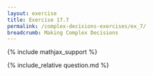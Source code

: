 ```yaml
---
layout: exercise
title: Exercise 17.7
permalink: /complex-decisions-exercises/ex_7/
breadcrumb: Making Complex Decisions
---
```


{% include mathjax_support %}

<div><i class="arrow-up loader" data-chapter="complex-decisions-exercises" data-exercise="ex_7" data-rating="0"></i></div>
{% include_relative question.md %}
